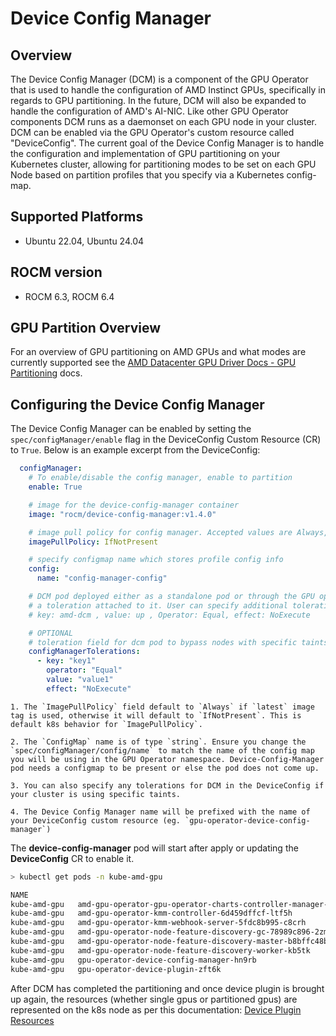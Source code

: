 # Device Config Manager

## Overview

The Device Config Manager (DCM) is a component of the GPU Operator that is used to handle the configuration of AMD Instinct GPUs, specifically in regards to GPU partitioning. In the future, DCM will also be expanded to handle the configuration of AMD's AI-NIC. Like other GPU Operator components DCM runs as a daemonset on each GPU node in your cluster. DCM can be enabled via the GPU Operator's custom resource called "DeviceConfig". The current goal of the Device Config Manager is to handle the configuration and implementation of GPU partitioning on your Kubernetes cluster, allowing for partitioning modes to be set on each GPU Node based on partition profiles that you specify via a Kubernetes config-map.

## Supported Platforms
  - Ubuntu 22.04, Ubuntu 24.04

## ROCM version
  - ROCM 6.3, ROCM 6.4

## GPU Partition Overview

For an overview of GPU partitioning on AMD GPUs and what modes are currently supported see the [AMD Datacenter GPU Driver Docs - GPU Partitioning](https://instinct.docs.amd.com/projects/amdgpu-docs/en/latest/gpu-partitioning/index.html) docs.

## Configuring the Device Config Manager

The Device Config Manager can be enabled by setting the `spec/configManager/enable` flag in the DeviceConfig Custom Resource (CR) to `True`. Below is an example excerpt from the DeviceConfig:

```yaml
  configManager:
    # To enable/disable the config manager, enable to partition
    enable: True

    # image for the device-config-manager container
    image: "rocm/device-config-manager:v1.4.0"

    # image pull policy for config manager. Accepted values are Always, IfNotPresent, Never
    imagePullPolicy: IfNotPresent

    # specify configmap name which stores profile config info
    config: 
      name: "config-manager-config"

    # DCM pod deployed either as a standalone pod or through the GPU operator will have 
    # a toleration attached to it. User can specify additional tolerations if required
    # key: amd-dcm , value: up , Operator: Equal, effect: NoExecute 

    # OPTIONAL
    # toleration field for dcm pod to bypass nodes with specific taints
    configManagerTolerations:
      - key: "key1"
        operator: "Equal" 
        value: "value1"
        effect: "NoExecute"

```

```{note}
1. The `ImagePullPolicy` field default to `Always` if `latest` image tag is used, otherwise it will default to `IfNotPresent`. This is default k8s behavior for `ImagePullPolicy`.

2. The `ConfigMap` name is of type `string`. Ensure you change the `spec/configManager/config/name` to match the name of the config map you will be using in the GPU Operator namespace. Device-Config-Manager pod needs a configmap to be present or else the pod does not come up.

3. You can also specify any tolerations for DCM in the DeviceConfig if your cluster is using specific taints.

4. The Device Config Manager name will be prefixed with the name of your DeviceConfig custom resource (eg. `gpu-operator-device-config-manager`)
```

The **device-config-manager** pod will start after apply or updating the **DeviceConfig** CR to enable it.

```bash
> kubectl get pods -n kube-amd-gpu

NAME                                                                            READY     STATUS    RESTARTS    AGE
kube-amd-gpu   amd-gpu-operator-gpu-operator-charts-controller-manager-6drmvl7   1/1     Running       0       3h14m
kube-amd-gpu   amd-gpu-operator-kmm-controller-6d459dffcf-ltf5h                  1/1     Running       0       3h14m
kube-amd-gpu   amd-gpu-operator-kmm-webhook-server-5fdc8b995-c8crh               1/1     Running       0       3h14m
kube-amd-gpu   amd-gpu-operator-node-feature-discovery-gc-78989c896-2zmnl        1/1     Running       0       3h14m
kube-amd-gpu   amd-gpu-operator-node-feature-discovery-master-b8bffc48b-xkqkx    1/1     Running       0       3h14m
kube-amd-gpu   amd-gpu-operator-node-feature-discovery-worker-kb5tk              1/1     Running       0       3h14m
kube-amd-gpu   gpu-operator-device-config-manager-hn9rb                          1/1     Running       0       3h14m
kube-amd-gpu   gpu-operator-device-plugin-zft6k                                  1/1     Running       0       3h14m
```

After DCM has completed the partitioning and once device plugin is brought up again, the resources (whether single gpus or partitioned gpus) are represented on the k8s node as per this documentation:
[Device Plugin Resources](../device_plugin/device-plugin.md)